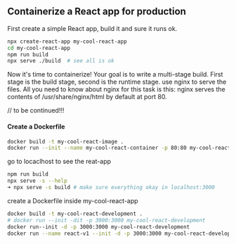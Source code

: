 ## Containerize a React app for production

First create a simple React app, build it and sure it runs ok.

```bash
npx create-react-app my-cool-react-app
cd my-cool-react-app
npm run build
npx serve ./build  # see all is ok

```

Now it's time to containerize!
Your goal is to write a multi-stage build.
First stage is the build stage, second is the runtime stage.
use nginx to serve the files.
All you need to know about nginx for this task is this: nginx serves the contents of /usr/share/nginx/html by default at port 80.

// to be continued!!!

#### Create a Dockerfile

```bash
docker build -t my-cool-react-image .
docker run --init --name my-cool-react-container -p 80:80 my-cool-react-image
```

go to locaclhost to see the reat-app

```bash
npm run build
npx serve -s --help
➜ npx serve -s build # make sure everything okay in localhost:3000
```

create a Dockerfile inside my-cool-react-app

```bash
docker build -t my-cool-react-development .
# docker run --init -dit -p 3000:3000 my-cool-react-development
docker run--init -d -p 3000:3000 my-cool-react-development
docker run --name react-v1 --init -d -p 3000:3000 my-cool-react-development
```
